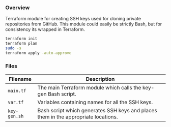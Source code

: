 ### Overview

Terraform module for creating SSH keys used for cloning private repositories from GitHub.  This module could easily be 
strictly Bash, but for consistency its wrapped in Terraform. 

```bash
terraform init
terraform plan
sudo -s
terraform apply -auto-approve
```

### Files

| Filename            | Description                                                                        |
|---------------------|------------------------------------------------------------------------------------|
| `main.tf`           | The main Terraform module which calls the key-gen Bash script.                     |
| `var.tf`            | Variables containing names for all the SSH keys.                                   |
| `key-gen.sh`        | Bash script which generates SSH keys and places them in the appropriate locations. |